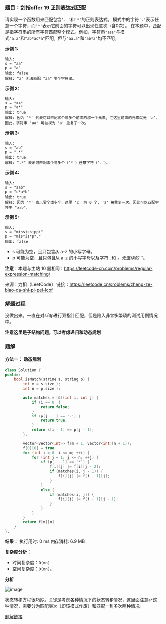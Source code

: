 ### 题目：剑指offer 19.正则表达式匹配
请实现一个函数用来匹配包含`'. '`和`'*'`的正则表达式。
模式中的字符`'.'`表示任意一个字符，而`'*'`表示它前面的字符可以出现任意次（含0次）。
在本题中，匹配是指字符串的所有字符匹配整个模式。例如，字符串`"aaa"`与模式`"a.a"`和`"ab*ac*a"`匹配，但与`"aa.a"`和`"ab*a"`均不匹配。

**示例 1:**
```
输入:
s = "aa"
p = "a"
输出: false
解释: "a" 无法匹配 "aa" 整个字符串。
```

**示例 2:**
```
输入:
s = "aa"
p = "a*"
输出: true
解释: 因为 '*' 代表可以匹配零个或多个前面的那一个元素, 在这里前面的元素就是 'a'。因此，字符串 "aa" 可被视为 'a' 重复了一次。
```

**示例 3:**
```
输入:
s = "ab"
p = ".*"
输出: true
解释: ".*" 表示可匹配零个或多个（'*'）任意字符（'.'）。
```

**示例 4:**
```
输入:
s = "aab"
p = "c*a*b"
输出: true
解释: 因为 '*' 表示零个或多个，这里 'c' 为 0 个, 'a' 被重复一次。因此可以匹配字符串 "aab"。
```

**示例 5:**
```
输入:
s = "mississippi"
p = "mis*is*p*."
输出: false
```

- s 可能为空，且只包含从 a-z 的小写字母。
- p 可能为空，且只包含从 a-z 的小写字母以及字符 . 和 *，无连续的 '*'。

**注意**：本题与主站 10 题相同：https://leetcode-cn.com/problems/regular-expression-matching/

来源：力扣（LeetCode）
链接：https://leetcode.cn/problems/zheng-ze-biao-da-shi-pi-pei-lcof


### 解题过程

没做出来。一直在对s和p进行双指针匹配，但是陷入非常多繁琐的测试用例情况中。

**注意这里是子结构问题，可以考虑递归和动态规划**

### 题解
#### 方法一： 动态规划
```C++
class Solution {
public:
    bool isMatch(string s, string p) {
        int m = s.size();
        int n = p.size();

        auto matches = [&](int i, int j) {
            if (i == 0) {
                return false;
            }
            if (p[j - 1] == '.') {
                return true;
            }
            return s[i - 1] == p[j - 1];
        };

        vector<vector<int>> f(m + 1, vector<int>(n + 1));
        f[0][0] = true;
        for (int i = 0; i <= m; ++i) {
            for (int j = 1; j <= n; ++j) {
                if (p[j - 1] == '*') {
                    f[i][j] |= f[i][j - 2];
                    if (matches(i, j - 1)) {
                        f[i][j] |= f[i - 1][j];
                    }
                }
                else {
                    if (matches(i, j)) {
                        f[i][j] |= f[i - 1][j - 1];
                    }
                }
            }
        }
        return f[m][n];
    }
};
```
**结果：** 执行用时: 0 ms            内存消耗: 6.9 MB

**复杂度分析：**
- 时间复杂度：`O(mn)`
- 空间复杂度：`O(mn)`。

**分析**

![image](https://user-images.githubusercontent.com/41363767/174574644-9fc6e55e-08ad-409a-87b4-d2d6fc306c6b.png)

状态转移方程很巧妙。关键是考虑各种情况下的状态转移情况，这里面注意`a*`这种情况，需要分为匹配零次（即该模式作废）和匹配一到多次两种情况。

[题解链接](https://leetcode.cn/problems/zheng-ze-biao-da-shi-pi-pei-lcof/solution/zheng-ze-biao-da-shi-pi-pei-by-leetcode-s3jgn/)
